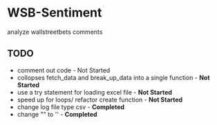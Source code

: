 # WSB-Sentiment
 analyze wallstreetbets comments 

## TODO
* comment out code -  Not Started
* collopses fetch_data and break_up_data into a single function -  **Not Started**
* use a try statement for loading excel file - **Not Started**
* speed up for loops/ refactor create function -  **Not Started**
* change log file type csv -  **Completed**
* change "" to '' -  **Completed**
